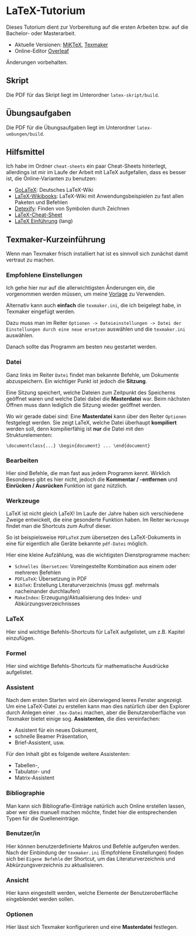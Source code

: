 # LaTeX-Tutorium

Dieses Tutorium dient zur Vorbereitung auf die ersten Arbeiten bzw. auf die Bachelor- oder Masterarbeit.

- Aktuelle Versionen: [MiKTeX](https://miktex.org/download), [Texmaker](https://www.xm1math.net/texmaker/download.html)
- Online-Editor [Overleaf](https://www.overleaf.com/)

Änderungen vorbehalten.

## Skript

Die PDF für das Skript liegt im Unterordner `latex-skript/build`.

## Übungsaufgaben

Die PDF für die Übungsaufgaben liegt im Unterordner `latex-uebungen/build`.

## Hilfsmittel

Ich habe im Ordner `cheat-sheets` ein paar Cheat-Sheets hinterlegt, allerdings ist mir im Laufe der Arbeit mit LaTeX aufgefallen, dass es besser ist, die Online-Varianten zu benutzen:

- [GoLaTeX](https://golatex.de/wiki/index.php/Hauptseite): Deutsches LaTeX-Wiki
- [LaTeX-Wikibooks](https://en.wikibooks.org/wiki/LaTeX): LaTeX-Wiki mit Anwendungsbeispielen zu fast allen Paketen und Befehlen
- [Detexify](https://detexify.kirelabs.org/classify.html): Finden von Symbolen durch Zeichnen
- [LaTeX-Cheat-Sheet](http://wch.github.io/latexsheet/)
- [LaTeX Einführung](https://tobi.oetiker.ch/lshort/lshort.pdf) (lang)

## Texmaker-Kurzeinführung

Wenn man Texmaker frisch installiert hat ist es sinnvoll sich zunächst damit vertraut zu machen.

### Empfohlene Einstellungen

Ich gehe hier nur auf die allerwichtigsten Änderungen ein, die vorgenommen werden müssen, um meine [Vorlage](https://github.com/SlendGamer/LaTeX_Template.git) zu Verwenden.

Alternativ kann auch **einfach** die `texmaker.ini`, die ich beigelegt habe, in Texmaker eingefügt werden.

Dazu muss man im Reiter `Optionen -> Dateieinstellungen -> Datei der Einstellungen durch eine neue ersetzen` auswählen und die `texmaker.ini` auswählen.

Danach sollte das Programm am besten neu gestartet werden.

### Datei

Ganz links im Reiter `Datei` findet man bekannte Befehle, um Dokumente abzuspeichern. Ein wichtiger Punkt ist jedoch die **Sitzung**.

Eine Sitzung speichert, welche Dateien zum Zeitpunkt des Speicherns geöffnet waren und welche Datei dabei die **Masterdatei** war. Beim nächsten Öffnen muss dann lediglich die Sitzung wieder geöffnet werden.

Wo wir gerade dabei sind: Eine **Masterdatei** kann über den Reiter `Optionen` festgelegt werden. Sie zeigt LaTeX, welche Datei überhaupt **kompiliert** werden soll, denn kompilierfähig ist **nur** die Datei mit den Strukturelementen:

`\documentclass{...} \begin{document} ... \end{document}`

### Bearbeiten

Hier sind Befehle, die man fast aus jedem Programm kennt. Wirklich Besonderes gibt es hier nicht, jedoch die **Kommentar / -entfernen** und **Einrücken / Ausrücken** Funktion ist ganz nützlich.

### Werkzeuge

LaTeX ist nicht gleich LaTeX! Im Laufe der Jahre haben sich verschiedene Zweige entwickelt, die eine gesonderte Funktion haben. Im Reiter `Werkzeuge` findet man die Shortcuts zum Aufruf dieser.

So ist beispielsweise `PDFLaTeX` zum übersetzen des LaTeX-Dokuments in eine für eigentlich alle Geräte bekannte `pdf-Datei` möglich.

Hier eine kleine Aufzählung, was die wichtigsten Dienstprogramme machen:

- `Schnelles Übersetzen`: Voreingestellte Kombination aus einem oder mehreren Befehlen
- `PDFLaTeX`: Übersetzung in PDF
- `BibTeX`: Erstellung Literaturverzeichnis (muss ggf. mehrmals nacheinander durchlaufen)
- `MakeIndex`: Erzeugung/Aktualisierung des Index- und Abkürzungsverzeichnisses

### LaTeX

Hier sind wichtige Befehls-Shortcuts für LaTeX aufgelistet, um z.B. Kapitel einzufügen.

### Formel

Hier sind wichtige Befehls-Shortcuts für mathematische Ausdrücke aufgelistet.

### Assistent

Nach dem ersten Starten wird ein überwiegend leeres Fenster angezeigt. Um eine LaTeX-Datei zu erstellen kann man dies natürlich über den Explorer durch Anlegen einer `.tex-Datei` machen, aber die Benutzeroberfläche von Texmaker bietet einige sog. **Assistenten**, die dies vereinfachen:

- Assistent für ein neues Dokument,
- schnelle Beamer Präsentation,
- Brief-Assistent, usw.

Für den Inhalt gibt es folgende weitere Assistenten:

- Tabellen-,
- Tabulator- und
- Matrix-Assistent

### Bibliographie

Man kann sich Bibliografie-Einträge natürlich auch Online erstellen lassen, aber wer dies manuell machen möchte, findet hier die entsprechenden Typen für die Quelleneinträge.

### Benutzer/in

Hier können benutzerdefinierte Makros und Befehle aufgerufen werden. Nach der Einbindung der `texmaker.ini` (Empfohlene Einstellungen) finden sich bei `Eigene Befehle`  der Shortcut, um das Literaturverzeichnis und Abkürzungsverzeichnis zu aktualisieren.

### Ansicht

Hier kann eingestellt werden, welche Elemente der Benutzeroberfläche eingeblendet werden sollen.

### Optionen

Hier lässt sich Texmaker konfigurieren und eine **Masterdatei** festlegen.
